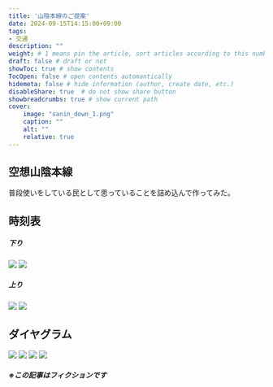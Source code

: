```yaml
---
title: '山陰本線のご提案'
date: 2024-09-15T14:15:00+09:00
tags:
- 交通
description: ""
weight: # 1 means pin the article, sort articles according to this number
draft: false # draft or not
showToc: true # show contents
TocOpen: false # open contents automantically
hidemeta: false # hide information (author, create date, etc.)
disableShare: true	# do not show share button
showbreadcrumbs: true # show current path
cover:
    image: "sanin_down_1.png"
    caption: ""
    alt: ""
    relative: true
---
```


## 空想山陰本線
  普段使いをしている民として思っていることを詰め込んで作ってみた。

## 時刻表
##### 下り
![](sanin_down_1.png)
![](sanin_down_2.png)
##### 上り
![](sanin_up_1.png)
![](sanin_up_2.png)

## ダイヤグラム
![](sanin_dia_1.png)
![](sanin_dia_2.png)
![](sanin_dia_3.png)
![](sanin_dia_4.png)

##### ※この記事はフィクションです
